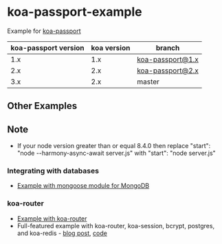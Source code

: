 # koa-passport-example

Example for [koa-passport](https://github.com/rkusa/koa-passport)

koa-passport version  | koa version | branch
--------------------- | ------------| ----------------
1.x                   | 1.x         | koa-passport@1.x
2.x                   | 2.x         | koa-passport@2.x
3.x                   | 2.x         | master

## Other Examples

## Note

* If your node version greater than or equal 8.4.0 then replace "start": "node --harmony-async-await server.js" with "start": "node server.js"

### Integrating with databases

* [Example with mongoose module for MongoDB](https://github.com/mapmeld/koa-passport-example)

### koa-router

* [Example with koa-router](https://github.com/mjhea0/koa-passport-example)
* Full-featured example with koa-router, koa-session, bcrypt, postgres, and koa-redis - [blog post](http://mherman.org/blog/2018/01/02/user-authentication-with-passport-and-koa), [code](https://github.com/mjhea0/node-koa-api)
